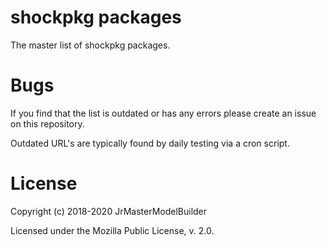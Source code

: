 # shockpkg packages

The master list of shockpkg packages.


# Bugs

If you find that the list is outdated or has any errors please create an issue on this repository.

Outdated URL's are typically found by daily testing via a cron script.


# License

Copyright (c) 2018-2020 JrMasterModelBuilder

Licensed under the Mozilla Public License, v. 2.0.
